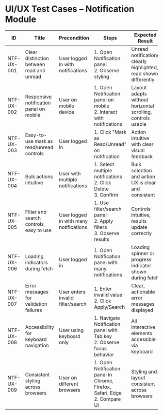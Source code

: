 # UI/UX Test Cases – Notification Module

| ID          | Title                                       | Precondition                        | Steps                                                         | Expected Result                           | Actual Result | Status |
|-------------|---------------------------------------------|-------------------------------------|---------------------------------------------------------------|-------------------------------------------|---------------|--------|
| NTF-UX-001  | Clear distinction between read and unread   | User logged in with notifications   | 1. Open Notification panel <br> 2. Observe styling | Unread notifications clearly highlighted, read shown differently |               |        |
| NTF-UX-002  | Responsive notification panel on mobile     | User on mobile device               | 1. Open Notification panel on mobile <br> 2. Interact with notifications | Layout adapts without horizontal scrolling, controls usable |               |        |
| NTF-UX-003  | Easy-to-use mark as read/unread controls    | User logged in                      | 1. Click "Mark as Read/Unread" on notification | Action intuitive with clear visual feedback |               |        |
| NTF-UX-004  | Bulk actions intuitive                      | User with multiple notifications    | 1. Select multiple notifications <br> 2. Click Delete <br> 3. Confirm | Bulk selection and action UX is clear and consistent |               |        |
| NTF-UX-005  | Filter and search controls easy to use      | User logged in with many notifications | 1. Use filter/search panel <br> 2. Apply filters <br> 3. Observe results | Controls intuitive, results update correctly |               |        |
| NTF-UX-006  | Loading indicators during fetch             | User logged in                      | 1. Open Notification panel with many notifications | Loading spinner or progress indicator shown during fetch |               |        |
| NTF-UX-007  | Error messages for validation failures      | User enters invalid filter/search   | 1. Enter invalid value <br> 2. Click Apply/Search | Clear, actionable error messages displayed |               |        |
| NTF-UX-008  | Accessibility for keyboard navigation       | User using keyboard only            | 1. Navigate Notification panel with Tab key <br> 2. Observe focus behavior | All interactive elements accessible via keyboard |               |        |
| NTF-UX-009  | Consistent styling across browsers          | User on different browsers          | 1. Open Notification panel in Chrome, Firefox, Safari, Edge <br> 2. Compare UI | Styling and layout consistent across browsers |               |        |